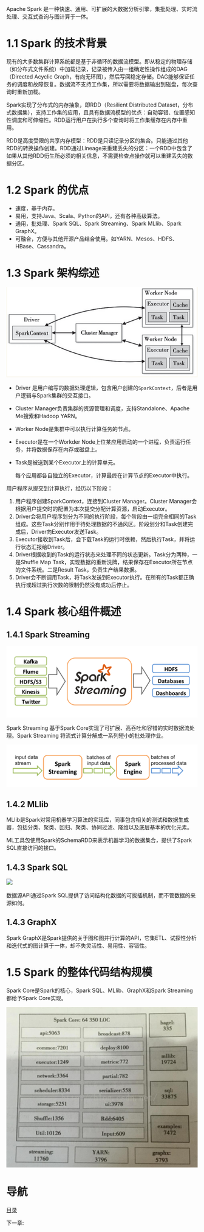 Apache Spark 是一种快速、通用、可扩展的大数据分析引擎，集批处理、实时流处理、交互式查询与图计算于一体。

# 1.1 Spark 的技术背景

现有的大多数集群计算系统都是基于非循环的数据流模型。即从稳定的物理存储（如分布式文件系统）中加载记录，记录被传入由一组确定性操作组成的DAG（Directed Acyclic Graph，有向无环图），然后写回稳定存储。DAG能够保证任务的调度和故障恢复。数据流不支持工作集，所以需要将数据输出到磁盘，每次查询时重新加载。

Spark实现了分布式的内存抽象，即RDD（Resilient Distributed Dataset，分布式数据集），支持工作集的应用，且具有数据流模型的优点：自动容错、位置感知性调度和可伸缩性。RDD运行用户在执行多个查询时将工作集缓存在内存中重用。

RDD是高度受限的共享内存模型：RDD是只读记录分区的集合。只能通过其他RDD的转换操作创建。RDD通过Lineage来重建丢失的分区：一个RDD中包含了如果从其他RDD衍生所必须的相关信息，不需要检查点操作就可以重建丢失的数据分区。

# 1.2 Spark 的优点

- 速度，基于内存。
- 易用，支持Java、Scala、Python的API，还有各种高级算法。
- 通用，批处理、Spark SQL、Spark Streaming、Spark MLlib、Spark GraphX。
- 可融合，方便与其他开源产品结合使用。如YARN、Mesos、HDFS、HBase、Cassandra。

# 1.3 Spark 架构综述

![](img/chap1/img0.png)

- Driver 是用户编写的数据处理逻辑，包含用户创建的`SparkContext`，后者是用户逻辑与Spark集群的交互接口。

- Cluster Manager负责集群的资源管理和调度，支持Standalone、Apache Me搜索和Hadoop YARN。

- Worker Node是集群中可以执行计算任务的节点。

- Executor是在一个Workder Node上位某应用启动的一个进程，负责运行任务，并将数据保存在内存或磁盘上。

- Task是被送到某个Executor上的计算单元。

  每个应用都各自独立的Executor，计算最终在计算节点的Executor中执行。

用户程序从提交到计算执行，经历以下阶段：

1. 用户程序创建SparkContext，连接到Cluster Manager。Cluster Manager会根据用户提交时的配置为本次提交分配计算资源，启动Executor。
2. Driver会将用户程序划分为不同的执行阶段，每个阶段由一组完全相同的Task组成。这些Task分别作用于待处理数据的不通风区。阶段划分和Task创建完成后，Driver向Executor发送Task。
3. Executor接收到Task后，会下载Task的运行时依赖，然后执行Task，并将运行状态汇报给Driver。
4. Driver根据收到的Task的运行状态来处理不同的状态更新。Task分为两种，一是Shuffle Map Task，实现数据的重新洗牌，结果保存在Executor所在节点的文件系统。二是Result Task，负责生产结果数据。
5. Driver会不断调用Task，将Task发送到Executor执行。在所有的Task都正确执行或超过执行次数的限制仍然没有成功后停止。

# 1.4 Spark 核心组件概述

## 1.4.1 Spark Streaming

![](img/chap1/img1.png)

Spark Streaming 基于Spark Core实现了可扩展、高吞吐和容错的实时数据流处理。Spark Streaming 将流式计算分解成一系列短小的批处理作业。

![](img/chap1/img2.png)

## 1.4.2 MLlib

MLlib是Spark对常用机器学习算法的实现库，同事包含相关的测试和数据生成器，包括分类、聚类、回归、聚类、协同过滤、降维以及底层基本的优化元素。

ML工具包使用Spark的SchemaRDD来表示机器学习的数据集合，提供了Spark SQL直接访问的接口。

## 1.4.3 Spark SQL

![](img/chap1/img3.png)

数据源API通过Spark SQL提供了访问结构化数据的可拔插机制，而不管数据的来源如何。

## 1.4.3 GraphX

Spark GraphX是Spark提供的关于图和图并行计算的API，它集ETL、试探性分析和迭代式的图计算于一体，却不失灵活性、易用性、容错性。


# 1.5 Spark 的整体代码结构规模

Spark Core是Spark的核心，Spark SQL、MLlib、GraphX和Spark Streaming都给予Spark Core实现。

![](img/chap1/img4.png)


# 导航

[目录](README.md)

下一章:
